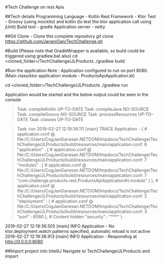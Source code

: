 #Tech Challenge on rest Apis

##Tech details
Programming Language - Kotlin
Rest Framework - Ktor
Test - Groovy (using mockito) and kotlin (to test the ktor application call using jUnit)
Build tool - gradle
Application server - netty

##Git Clone - Clone this complete repository
git clone https://github.com/JananiGan/TechChallenge.git

#Build (Please note that GradleWrapper is available, so build could be triggered using gradlew.bat also)
cd <cloned_folder>/TechChallenge/JLProducts
./gradlew build

#Run the application
Note : Application configured to run on port 8080. (Main class/ktor application module - ProductsApiApplication.kt)

cd <cloned_folder>/TechChallenge/JLProducts
./gradlew run

Application would be started and the below output could be seen in the console


> Task :compileKotlin UP-TO-DATE
> Task :compileJava NO-SOURCE
> Task :compileGroovy NO-SOURCE
> Task :processResources UP-TO-DATE
> Task :classes UP-TO-DATE

> Task :run
2019-02-27 12:19:36.111 [main] TRACE Application - {
    # application.conf @ file:/C:/Users/CogJanGanesan.NETDOM/Impdocs/TechChallenge/TechChallenge/JLProducts/build/resources/main/application.conf: 6
    "application" : {
        # application.conf @ file:/C:/Users/CogJanGanesan.NETDOM/Impdocs/TechChallenge/TechChallenge/JLProducts/build/resources/main/application.conf: 7
        "modules" : [
            # application.conf @ file:/C:/Users/CogJanGanesan.NETDOM/Impdocs/TechChallenge/TechChallenge/JLProducts/build/resources/main/application.conf: 7
            "com.challenge.products.rest.ProductsApiApplicationKt.module"
        ]
    },
    # application.conf @ file:/C:/Users/CogJanGanesan.NETDOM/Impdocs/TechChallenge/TechChallenge/JLProducts/build/resources/main/application.conf: 2
    "deployment" : {
        # application.conf @ file:/C:/Users/CogJanGanesan.NETDOM/Impdocs/TechChallenge/TechChallenge/JLProducts/build/resources/main/application.conf: 3
        "port" : 8080
    },
    # Content hidden
    "security" : "***"
}

2019-02-27 12:19:36.505 [main] INFO  Application - No ktor.deployment.watch patterns specified, automatic reload is not active
2019-02-27 12:19:36.913 [main] INFO  Application - Responding at http://0.0.0.0:8080


##Import project into IntelliJ
Navigate to TechChallenge/JLProducts and import